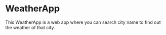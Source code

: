 # WeatherApp
This WeatherApp is a web app where you can search city name to find out the weather of that city. 
